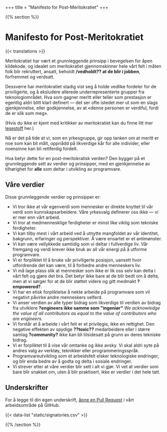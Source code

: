 +++
title = "Manifesto for Post-Meritokratiet"
+++

{{% section %}}

# Manifesto for Post-Meritokratiet

{{< translations >}}

Meritokratiet har vært et grunnleggende prinsipp i bevegelsen for åpen kildekode, og idealet om meritokratiet gjennomskinner hele vårt felt i måten folk blir rekruttert, ansatt, beholdt **/vedholdt?? at de blir i jobben**, forfremmet og verdsatt.

Dessverre har meritokratiet stadig vist seg å holde vedlike fordeler for de priviligerte, og å eksludere allerede underrepresenterte grupper fra teknologiområdet. Hva som gagner meritt eller teller som prestasjon er egentlig aldri blitt klart definert — det ser ofte istedet mer ut som en slags gjenkjennelse, eller godkjennelse, av at «denne personen er verdiful, fordi de er slik som meg».

(Hvis du ikke er kjent med kritikker av meritokratiet kan du finne litt mer <a hreflang="en" href="/meritocracy/">lesestoff</a> her.)

Nå er det på tide at vi, som en yrkesgruppe, gir opp tanken om at meritt er noe som kan bli målt, oppnådd på likverdige kår for alle individer, eller noensinne kan bli rettferdig fordelt.

Hva betyr dette for en post-meritokratisk verden? Den bygger på et grunnleggende sett av verdier og prinsipper, med en gjenkjennelse av tilhørighet for **alle** som deltar i utvikling av programvare.

## Våre verdier

Disse grunnleggende verdier og prinsipper er:

* Vi tror ikke at vår egenverdi som mennesker er direkte knyttet til vår verdi som kunnskapsarbeidere. Våre yrkesvalg definerer oss ikke — vi er mer enn vårt arbeid.
* Vi tror at medmennesklige ferdigheter er minst like viktig som tekniske ferdigheter.
* Vi kan tilby mest i vårt arbeid ved å utnytte mangfoldet av vår identitet, bakgrunn, erfaringer og perspektiver. Å være ensartet er et antimønster.
* Vi kan være vellykkede samtidig som vi deltar i fullverdige liv. Vår fremgang og verdi krever ikke bruk av all vår energi på å utforme programvare.
* Vi er forpliktet til å bruke vår priviligerte posisjon, uansett hvor utfordrende det kan være, til å forbedre andre menneskers liv.
* Vi må lage plass slik at mennesker som ikke er lik oss selv kan delta i vårt felt og gjøre det bra. Det betyr ikke bare at de blir bedt om å delta, men at vi sørger for at de blir støttet videre og gitt medmakt **?empowered?**.
* Vi har en etisk forpliktelse å nekte arbeide på programvare som vil negativt påvirke andre menneskers velferd.
* Vi anser verdien av alle typer bidrag som likverdige til verdien av bidrag fra utviklere **?engineers ikke samme som "ingeniør"**
  _We acknowledge the value of all contributors as equal to the value of contributors who are engineers._
* Vi forstår at å arbeide i vårt felt er et privilegie, ikke en rettighet. Den negative effekten av spydige **??toxic??** medarbeidere eller i større samlag **?community?** ikke kan bli tilsidesatt på grunn av deres tekniske bidrag.
* Vi er forpliktet til å vise vår omtanke og ikke avsky. Vi skal aldri syte på andres valg av verktøy, teknikker eller programmeringsspråk.
* Programvareutvikling som et arbeidsfelt elsker teknologiske endringer, og blir enda bedre av å godta og delta i sosiale endringer.
* Vi strever etter at våre verdier blir sett i alt vi gjør. Vi vet at verdier som bare blir snakket om, uten å blir praktisert, ikke er verdier i det hele tatt.


## Underskrifter

For å legge til din egen underskrift, [åpne en Pull Request](https://github.com/CoralineAda/postmeritocracy) i vårt arbeidsområde på GitHub.

{{< data-list "static/signatories.csv" >}}

{{% /section %}}
